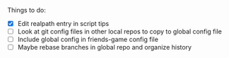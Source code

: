 Things to do: 
- [x] Edit realpath entry in script tips
- [ ] Look at git config files in other local repos to copy to global config file
- [ ] Include global config in friends-game config file
- [ ] Maybe rebase branches in global repo and organize history

